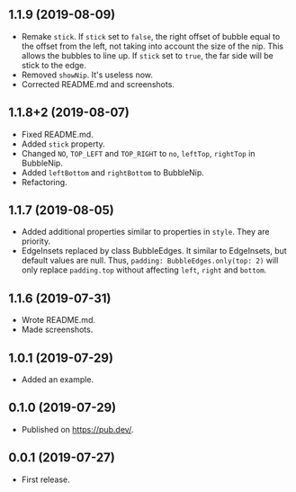 ## 1.1.9 (2019-08-09)

* Remake `stick`. If `stick` set to `false`, the right offset of bubble equal to the offset from the left, not taking
  into account the size of the nip. This allows the bubbles to line up. If `stick` set to `true`, the far side will be
  stick to the edge.
* Removed `showNip`. It's useless now.
* Corrected README.md and screenshots.

## 1.1.8+2 (2019-08-07)

* Fixed README.md.
* Added `stick` property.
* Changed `NO`, `TOP_LEFT` and `TOP_RIGHT` to `no`, `leftTop`, `rightTop` in BubbleNip.
* Added `leftBottom` and `rightBottom` to BubbleNip.
* Refactoring.

## 1.1.7 (2019-08-05)

* Added additional properties similar to properties in `style`. They are priority.
* EdgeInsets replaced by class BubbleEdges. It similar to EdgeInsets, but default values are null. Thus,
  `padding: BubbleEdges.only(top: 2)` will only replace `padding.top` without affecting `left`, `right` and `bottom`.

## 1.1.6 (2019-07-31)

* Wrote README.md.
* Made screenshots.

## 1.0.1 (2019-07-29)

* Added an example.

## 0.1.0 (2019-07-29)

* Published on https://pub.dev/.

## 0.0.1 (2019-07-27)

* First release.
